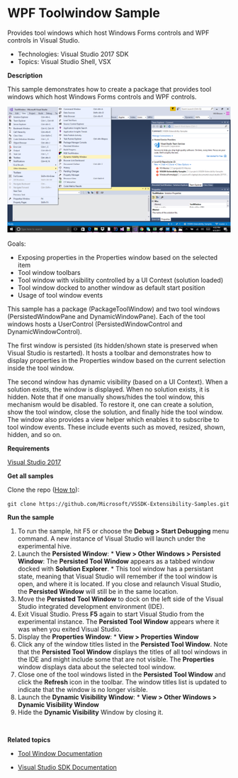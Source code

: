 

# WPF Toolwindow Sample

Provides tool windows which host Windows Forms controls and WPF
controls in Visual Studio.


* Technologies: Visual Studio 2017 SDK
* Topics: Visual Studio Shell, VSX

**Description**

This sample demonstrates how to create a package that provides tool windows
which host Windows Forms controls and WPF controls.

![image](C%23/Example.ToolWindow.png)

Goals:

  * Exposing properties in the Properties window based on the selected item 
  * Tool window toolbars 
  * Tool window with visibility controlled by a UI Context (solution loaded) 
  * Tool window docked to another window as default start position 
  * Usage of tool window events 


This sample has a package (PackageToolWindow) and two tool windows
(PersistedWindowPane and DynamicWindowPane). Each of the tool windows hosts a
UserControl (PersistedWindowControl and DynamicWindowControl).

The first window is persisted (its hidden/shown state is preserved when Visual
Studio is restarted). It hosts a toolbar and demonstrates how to display
properties in the Properties window based on the current selection inside the
tool window.

The second window has dynamic visibility (based on a UI Context). When a
solution exists, the window is displayed. When no solution exists, it is
hidden. Note that if one manually shows/hides the tool window, this mechanism
would be disabled. To restore it, one can create a solution, show the tool
window, close the solution, and finally hide the tool window. The window also
provides a view helper which enables it to subscribe to tool window events.
These include events such as moved, resized, shown, hidden, and so on.

**Requirements**

[ Visual Studio 2017 ](https://www.visualstudio.com/products/visual-studio-community-vs?wt.mc_id=o~display~github~vssdk)



**Get all samples**

Clone the repo ([How to](https://git-scm.com/book/en/v2/Git-Basics-Getting-a-Git-Repository#Cloning-an-Existing-Repository)):

`git clone https://github.com/Microsoft/VSSDK-Extensibility-Samples.git`

**Run the sample**

  1. To run the sample, hit F5 or choose the **Debug &gt; Start Debugging** menu command. A new instance of Visual Studio will launch under the experimental hive. 
  2. Launch the **Persisted Window**: 
    * **View &gt; Other Windows &gt; Persisted Window**: The **Persisted Tool Window** appears as a tabbed window docked with **Solution Explorer**. 
    * This tool window has a persistant state, meaning that Visual Studio will remember if the tool window is open, and where it is located. If you close and relaunch Visual Studio, the **Persisted Window** will still be in the same location. 
  3. Move the **Persisted Tool Window** to dock on the left side of the Visual Studio integrated development environment (IDE). 
  4. Exit Visual Studio. Press **F5** again to start Visual Studio from the experimental instance. The **Persisted Tool Window** appears where it was when you exited Visual Studio. 
  5. Display the **Properties Window**: 
    * **View &gt; Properties Window**
  6. Click any of the window titles listed in the **Persisted Tool Window**. Note that the **Persisted Tool Window** displays the titles of all tool windows in the IDE and might include some that are not visible. The **Properties** window displays data about the selected tool window. 
  7. Close one of the tool windows listed in the **Persisted Tool Window** and click the **Refresh** icon in the toolbar. The window titles list is updated to indicate that the window is no longer visible. 
  8. Launch the **Dynamic Visibility Window**: 
    * **View &gt; Other Windows &gt; Dynamic Visibility Window**
  9. Hide the **Dynamic Visibility** Window by closing it.
  
<br>

**Related topics**

* [ Tool Window Documentation ](https://docs.microsoft.com/en-us/visualstudio/extensibility/extending-and-customizing-tool-windows)

* [ Visual Studio SDK Documentation ](https://docs.microsoft.com/en-us/visualstudio/extensibility/visual-studio-sdk)


